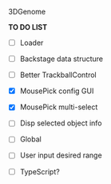 3DGenome

**TO DO LIST**

- [ ] Loader
- [ ] Backstage data structure
- [ ] Better TrackballControl
- [x] MousePick config GUI
- [x] MousePick multi-select
- [ ] Disp selected object info
- [ ] Global

- [ ] User input desired range
- [ ] TypeScript?
